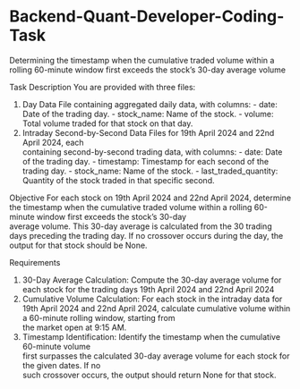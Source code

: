 # Backend-Quant-Developer-Coding-Task
Determining the timestamp when the cumulative traded volume within a rolling 60-minute window first exceeds the stock’s 30-day average volume

Task Description 
You	are	provided	with	three	files:	
1.	Day	Data	File	containing	aggregated	daily	data,	with	columns:	-	date:	Date	of	the	trading	day.	-	stock_name:	Name	of	the	stock.	-	volume:	Total	volume	traded	for	that	stock	on	that	day.	
2.	Intraday	Second-by-Second	Data	Files	for	19th	April	2024	and	22nd	April	2024,	each	
containing	second-by-second	trading	data,	with	columns:	-	date:	Date	of	the	trading	day.	-	timestamp:	Timestamp	for	each	second	of	the	trading	day.	-	stock_name:	Name	of	the	stock.	-	last_traded_quantity:	Quantity	of	the	stock	traded	in	that	specific	second.	

Objective 
For	each	stock	on	19th	April	2024	and	22nd	April	2024,	determine	the	timestamp	when	the	
cumulative	traded	volume	within	a	rolling	60-minute	window	first	exceeds	the	stock’s	30-day	
average	volume.	This	30-day	average	is	calculated	from	the	30	trading	days	preceding	the	
trading	day.	If	no	crossover	occurs	during	the	day,	the	output	for	that	stock	should	be	None.	

Requirements 
1.	30-Day	Average	Calculation:	Compute	the	30-day	average	volume	for	each	stock	for	the	
trading	days	19th	April	2024	and	22nd	April	2024	
2.	Cumulative	Volume	Calculation:	For	each	stock	in	the	intraday	data	for	19th	April	2024	and	
22nd	April	2024,	calculate	cumulative	volume	within	a	60-minute	rolling	window,	starting	from	
the	market	open	at	9:15	AM.	
3.	Timestamp	Identification:	Identify	the	timestamp	when	the	cumulative	60-minute	volume	
first	surpasses	the	calculated	30-day	average	volume	for	each	stock	for	the	given	dates.	If	no	
such	crossover	occurs,	the	output	should	return	None	for	that	stock.	
